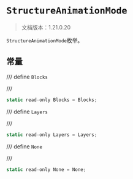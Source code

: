 # `StructureAnimationMode`

> 文档版本：1.21.0.20

`StructureAnimationMode`枚举。

## 常量

/// define
`Blocks`


///

```js
static read-only Blocks = Blocks;
```


/// define
`Layers`


///

```js
static read-only Layers = Layers;
```


/// define
`None`


///

```js
static read-only None = None;
```

